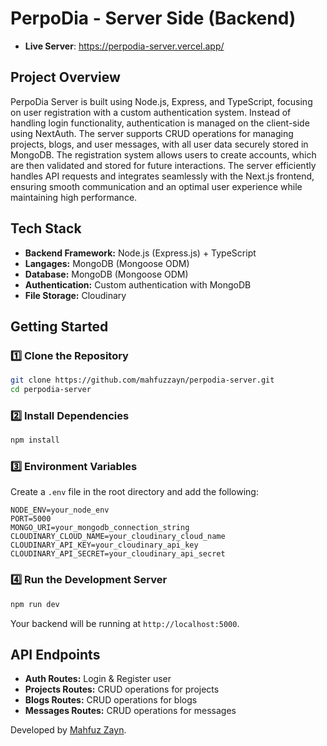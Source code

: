 # PerpoDia - Server Side (Backend)

- **Live Server**: https://perpodia-server.vercel.app/

## **Project Overview**
PerpoDia Server is built using Node.js, Express, and TypeScript, focusing on user registration with a custom authentication system. Instead of handling login functionality, authentication is managed on the client-side using NextAuth. The server supports CRUD operations for managing projects, blogs, and user messages, with all user data securely stored in MongoDB. The registration system allows users to create accounts, which are then validated and stored for future interactions. The server efficiently handles API requests and integrates seamlessly with the Next.js frontend, ensuring smooth communication and an optimal user experience while maintaining high performance.

## **Tech Stack**
- **Backend Framework:** Node.js (Express.js) + TypeScript
- **Langages:** MongoDB (Mongoose ODM)
- **Database:** MongoDB (Mongoose ODM)
- **Authentication:** Custom authentication with MongoDB
- **File Storage:** Cloudinary

## **Getting Started**
### **1️⃣ Clone the Repository**
```sh
git clone https://github.com/mahfuzzayn/perpodia-server.git
cd perpodia-server
```

### **2️⃣ Install Dependencies**
```sh
npm install
```

### **3️⃣ Environment Variables**
Create a `.env` file in the root directory and add the following:
```env
NODE_ENV=your_node_env
PORT=5000
MONGO_URI=your_mongodb_connection_string
CLOUDINARY_CLOUD_NAME=your_cloudinary_cloud_name
CLOUDINARY_API_KEY=your_cloudinary_api_key
CLOUDINARY_API_SECRET=your_cloudinary_api_secret
```

### **4️⃣ Run the Development Server**
```sh
npm run dev
```
Your backend will be running at `http://localhost:5000`.

## **API Endpoints**
- **Auth Routes:** Login & Register user
- **Projects Routes:** CRUD operations for projects
- **Blogs Routes:** CRUD operations for blogs
- **Messages Routes:** CRUD operations for messages

Developed by [Mahfuz Zayn](https://mahfuzzayn.netlify.app/).

